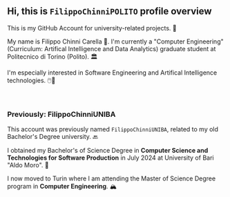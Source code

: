 ## Hi, this is ```FilippoChinniPOLITO``` profile overview

This is my GitHub Account for university-related projects. 📖

My name is Filippo Chinni Carella 👋. I'm currently a "Computer Engineering" (Curriculum: Artifical Intelligence and Data Analytics) graduate student at Politecnico di Torino (Polito). 🏛️

I'm especially interested in Software Engineering and Artifical Intelligence technologies. 🖱️🤖

<br>

### Previously: FilippoChinniUNIBA

This account was previously named ```FilippoChinniUNIBA```, related to my old Bachelor's Degree university. 🔙

I obtained my Bachelor's of Science Degree in **Computer Science and Technologies for Software Production** in July 2024 at University of Bari "Aldo Moro". 📜

I now moved to Turin where I am attending the Master of Science Degree program in **Computer Engineering**. 🏔️


